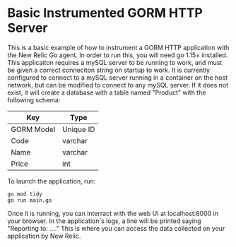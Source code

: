 # Basic Instrumented GORM HTTP Server

This is a basic example of how to instrument a GORM HTTP application with the New Relic Go agent. In order to run this, you will need go 1.15+ installed. This applicaiton requires a mySQL server to be running to work, and must be given a correct conneciton string on startup to work. It is currently configured to connect to a mySQL server running in a container on the host network, but can be modified to connect to any mySQL server. If it does not exist, it will create a database with a table named "Product" with the following schema: 

|Key|Type|
|---|----|
|GORM Model | Unique ID |
| Code | varchar |
| Name | varchar |
| Price | int |

To launch the application, run:

 ```shell
 go mod tidy
 go run main.go
 ```

 Once it is running, you can interract with the web UI at localhost:8000 in your browser. In the application's logs, a line will be printed saying "Reporting to: ...." This is where you can access the data collected on your application by New Relic.
